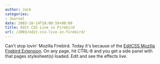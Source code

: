 ```yaml
---
author: Jack
categories:
- Journal
date: 2003-10-14T18:00:59+00:00
title: Edit CSS Live in Firebird
url: /2003/edit-css-live-in-firebird/
---
```


Can't stop lovin' Mozilla Firebird. Today it's because of the [EditCSS Mozilla Firebird Extension][1]. On any page, hit CTRL-8 and you get a side panel with that pages stylesheet(s) loaded. Edit and see the effects live.

 [1]: http://texturizer.net/firebird/extensions/#EditCSS "Extensions"